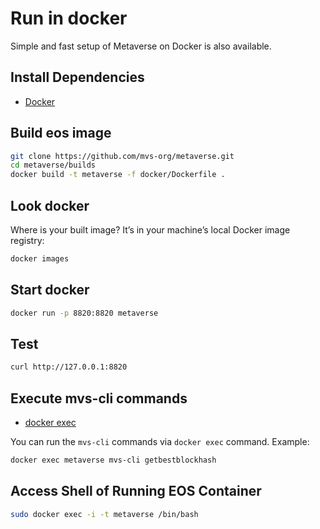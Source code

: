 # Run in docker

Simple and fast setup of Metaverse on Docker is also available. 

## Install Dependencies
 - [Docker](https://docs.docker.com)

## Build eos image

```bash
git clone https://github.com/mvs-org/metaverse.git
cd metaverse/builds
docker build -t metaverse -f docker/Dockerfile .
```
## Look docker
Where is your built image? It’s in your machine’s local Docker image registry:
```bash
docker images
```
## Start docker

```bash
docker run -p 8820:8820 metaverse
```
## Test

```bash
curl http://127.0.0.1:8820
```

## Execute mvs-cli commands
 - [docker exec](https://docs.docker.com/engine/reference/commandline/exec/)


You can run the `mvs-cli` commands via `docker exec` command. Example:
```bash
docker exec metaverse mvs-cli getbestblockhash
```

## Access Shell of Running EOS Container

```bash
sudo docker exec -i -t metaverse /bin/bash
```
